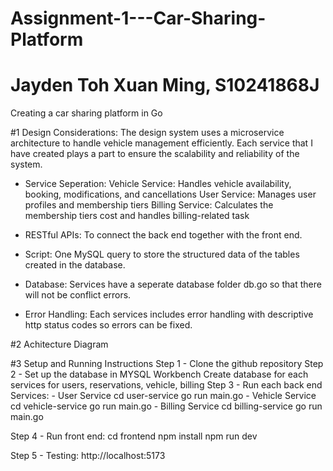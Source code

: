 # Assignment-1---Car-Sharing-Platform
# Jayden Toh Xuan Ming, S10241868J

Creating a car sharing platform in Go

#1 Design Considerations:
The design system uses a microservice architecture to handle vehicle management efficiently. Each service that I have created plays a part to ensure the scalability and reliability of the system.

- Service Seperation:
  Vehicle Service: Handles vehicle availability, booking, modifications, and cancellations
  User Service: Manages user profiles and membership tiers
  Billing Service: Calculates the membership tiers cost and handles billing-related task

- RESTful APIs:
  To connect the back end together with the front end.

- Script:
  One MySQL query to store the structured data of the tables created in the database.

- Database:
  Services have a seperate database folder db.go so that there will not be conflict errors.

- Error Handling:
  Each services includes error handling with descriptive http status codes so errors can be fixed.

#2 Achitecture Diagram


#3 Setup and Running Instructions
Step 1 - Clone the github repository
Step 2 - Set up the database in MYSQL Workbench
         Create database for each services for users, reservations, vehicle, billing
Step 3 - Run each back end Services:
         - User Service
           cd user-service
           go run main.go
         - Vehicle Service
           cd vehicle-service
           go run main.go
         - Billing Service
           cd billing-service
           go run main.go

Step 4 - Run front end:
         cd frontend
         npm install
         npm run dev

Step 5 - Testing:
         http://localhost:5173

        
